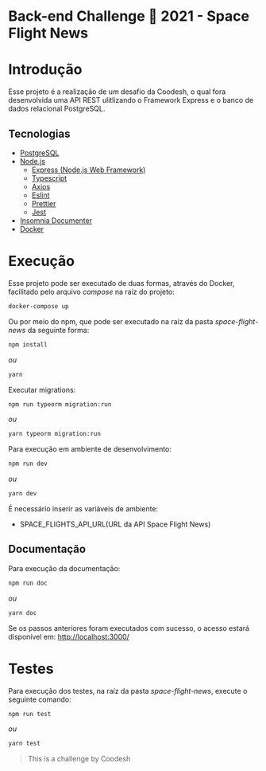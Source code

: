 # Back-end Challenge 🏅 2021 - Space Flight News #

# Introdução #

Esse projeto é a realização de um desafio da Coodesh, o qual fora desenvolvida uma API REST ulitlizando o Framework Express e o banco de dados relacional PostgreSQL.

## Tecnologias ##

- [PostgreSQL](https://www.postgresql.org)
- [Node.js](https://nodejs.org/en/)
  - [Express (Node.js Web Framework)](https://expressjs.com/pt-br/)
  - [Typescript](https://www.typescriptlang.org/)
  - [Axios](https://github.com/axios/axios)
  - [Eslint](https://eslint.org/)
  - [Prettier](https://prettier.io/)
  - [Jest](https://jestjs.io/)
- [Insomnia Documenter](https://www.npmjs.com/package/insomnia-documenter)
- [Docker](https://www.docker.com/)

# Execução #

Esse projeto pode ser executado de duas formas, através do Docker, facilitado pelo arquivo *compose* na raíz do projeto:

```bash
docker-compose up
```

Ou por meio do npm, que pode ser executado na raíz da pasta *space-flight-news* da seguinte forma:

```bash
npm install
```

*ou*

```bash
yarn
```

Executar migrations:

```bash
npm run typeorm migration:run
```

*ou*

```bash
yarn typeorm migration:run
```

Para execução em ambiente de desenvolvimento:

```bash
npm run dev
```

*ou*

```bash
yarn dev
```

É necessário inserir as variáveis de ambiente:  

- SPACE_FLIGHTS_API_URL(URL da API Space Flight News)

## Documentação ##

Para execução da documentação:

```bash
npm run doc
```

*ou*

```bash
yarn doc
```

Se os passos anteriores foram executados com sucesso, o acesso estará disponível em: [http://localhost:3000/](http://localhost:3000/)

# Testes #

Para execução dos testes, na raíz da pasta *space-flight-news*, execute o seguinte comando:

```bash
npm run test
```

*ou*

```bash
yarn test
```

> This is a challenge by Coodesh
